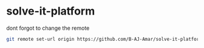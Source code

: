 # solve-it-platform

dont forgot to change the remote
```bash
git remote set-url origin https://github.com/B-AJ-Amar/solve-it-platform.git
```
